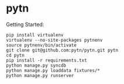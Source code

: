 pytn
====

Getting Started:

    pip install virtualenv
    virtualenv --no-site-packages pytnenv
    source pytnenv/bin/activate
    git clone git@github.com:pytn/pytn.git pytn
    cd pytn
    pip install -r requirements.txt
    python manage.py syncdb
    python manage.py loaddata fixtures/*
    python manage.py runserver
